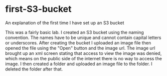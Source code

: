 # first-S3-bucket
An explanation of the first time I have set up an S3 bucket


This was a fairly basic lab. I created an S3 bucket using the naming convention. The names have to be unique and cannot contain capital letters or underscores. After creating the bucket I uploaded an image file then opened the file using the "Open" button and the image url. The image url brought up an xml screen stating that access to view the image was denied, which means on the public side of the internet there is no way to access the image. I then created a folder and uploaded an image file to the folder. I deleted the folder after that. 
